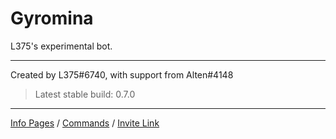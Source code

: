# Gyromina

L375's experimental bot.

***

Created by L375#6740, with support from Alten#4148

> Latest stable build: 0.7.0

***

[Info Pages](https://lx375.weebly.com/gyromina) / [Commands](https://lx375.weebly.com/gyromina-commands) / [Invite Link](https://discordapp.com/oauth2/authorize?client_id=490590334758420481&permissions=1141234752&scope=bot)

